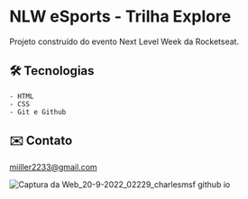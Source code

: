 # NLW eSports - Trilha Explore

Projeto construído do evento Next Level Week da Rocketseat.

## 🛠️ Tecnologias

    - HTML
    - CSS
    - Git e Github

## ✉️ Contato

miiller2233@gmail.com


![Captura da Web_20-9-2022_02229_charlesmsf github io](https://user-images.githubusercontent.com/102332976/191160356-72d116e8-215a-45b9-846e-6b86bc2210d5.jpeg)
